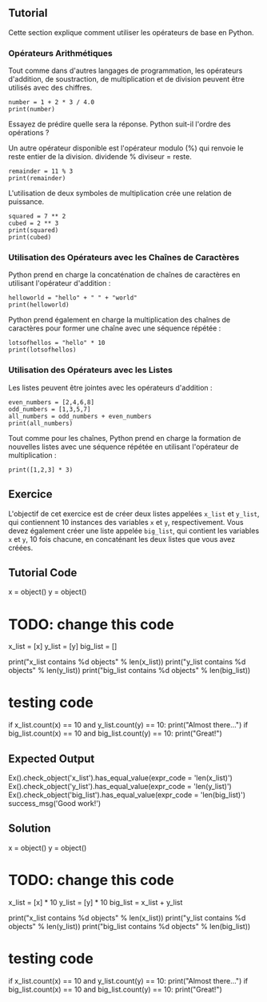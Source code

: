 Tutorial
--------

Cette section explique comment utiliser les opérateurs de base en Python.

### Opérateurs Arithmétiques       

Tout comme dans d'autres langages de programmation, les opérateurs d'addition, de soustraction, de multiplication et de division peuvent être utilisés avec des chiffres.<br>

    number = 1 + 2 * 3 / 4.0
    print(number)

Essayez de prédire quelle sera la réponse. Python suit-il l'ordre des opérations ?

Un autre opérateur disponible est l'opérateur modulo (%) qui renvoie le reste entier de la division. dividende % diviseur = reste.

    remainder = 11 % 3
    print(remainder)

L'utilisation de deux symboles de multiplication crée une relation de puissance.

    squared = 7 ** 2
    cubed = 2 ** 3
    print(squared)
    print(cubed)

### Utilisation des Opérateurs avec les Chaînes de Caractères

Python prend en charge la concaténation de chaînes de caractères en utilisant l'opérateur d'addition :

    helloworld = "hello" + " " + "world"
    print(helloworld)

Python prend également en charge la multiplication des chaînes de caractères pour former une chaîne avec une séquence répétée :

    lotsofhellos = "hello" * 10
    print(lotsofhellos)

### Utilisation des Opérateurs avec les Listes

Les listes peuvent être jointes avec les opérateurs d'addition :

    even_numbers = [2,4,6,8]
    odd_numbers = [1,3,5,7]
    all_numbers = odd_numbers + even_numbers
    print(all_numbers)

Tout comme pour les chaînes, Python prend en charge la formation de nouvelles listes avec une séquence répétée en utilisant l'opérateur de multiplication :

    print([1,2,3] * 3)

Exercice
--------

L'objectif de cet exercice est de créer deux listes appelées `x_list` et `y_list`,
qui contiennent 10 instances des variables `x` et `y`, respectivement.
Vous devez également créer une liste appelée `big_list`, qui contient
les variables `x` et `y`, 10 fois chacune, en concaténant les deux listes que vous avez créées.

Tutorial Code
-------------

x = object()
y = object()

# TODO: change this code
x_list = [x]
y_list = [y]
big_list = []

print("x_list contains %d objects" % len(x_list))
print("y_list contains %d objects" % len(y_list))
print("big_list contains %d objects" % len(big_list))

# testing code
if x_list.count(x) == 10 and y_list.count(y) == 10:
    print("Almost there...")
if big_list.count(x) == 10 and big_list.count(y) == 10:
    print("Great!")

Expected Output
---------------

Ex().check_object('x_list').has_equal_value(expr_code = 'len(x_list)')
Ex().check_object('y_list').has_equal_value(expr_code = 'len(y_list)')
Ex().check_object('big_list').has_equal_value(expr_code = 'len(big_list)')
success_msg('Good work!')

Solution
--------

x = object()
y = object()

# TODO: change this code
x_list = [x] * 10
y_list = [y] * 10
big_list = x_list + y_list

print("x_list contains %d objects" % len(x_list))
print("y_list contains %d objects" % len(y_list))
print("big_list contains %d objects" % len(big_list))

# testing code
if x_list.count(x) == 10 and y_list.count(y) == 10:
    print("Almost there...")
if big_list.count(x) == 10 and big_list.count(y) == 10:
    print("Great!")